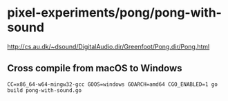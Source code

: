 # pixel-experiments/pong/pong-with-sound

http://cs.au.dk/~dsound/DigitalAudio.dir/Greenfoot/Pong.dir/Pong.html

## Cross compile from macOS to Windows

`CC=x86_64-w64-mingw32-gcc GOOS=windows GOARCH=amd64 CGO_ENABLED=1 go build pong-with-sound.go`
